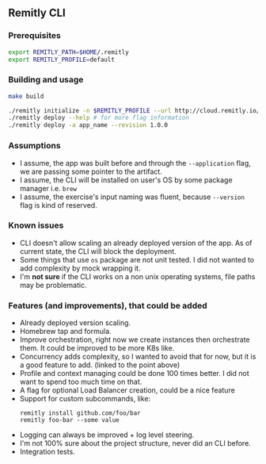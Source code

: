 ## Remitly CLI

### Prerequisites
```bash
export REMITLY_PATH=$HOME/.remitly
export REMITLY_PROFILE=default
```

### Building and usage

```bash
make build

./remitly initialize -n $REMITLY_PROFILE --url http://cloud.remitly.io/ --username XXX
./remitly deploy --help # for more flag information
./remitly deploy -a app_name --revision 1.0.0
```

### Assumptions
- I assume, the app was built before and through the `--application` flag, we are passing some pointer to the artifact.
- I assume, the CLI will be installed on user's OS by some package manager i.e. `brew`
- I assume, the exercise's input naming was fluent, because `--version` flag is kind of reserved.

### Known issues
- CLI doesn't allow scaling an already deployed version of the app. As of current state, the CLI will block the deployment.
- Some things that use `os` package are not unit tested. I did not wanted to add complexity by mock wrapping it.
- I'm **not sure** if the CLI works on a non unix operating systems, file paths may be problematic.

### Features (and improvements), that could be added
- Already deployed version scaling.
- Homebrew tap and formula.
- Improve orchestration, right now we create instances then orchestrate them. It could be improved to be more K8s like.
- Concurrency adds complexity, so I wanted to avoid that for now, but it is a good feature to add. (linked to the point above)
- Profile and context managing could be done 100 times better. I did not want to spend too much time on that.
- A flag for optional Load Balancer creation, could be a nice feature
- Support for custom subcommands, like: 
  ```
  remitly install github.com/foo/bar
  remitly foo-bar --some value
  ```
- Logging can always be improved + log level steering.
- I'm not 100% sure about the project structure, never did an CLI before.
- Integration tests.